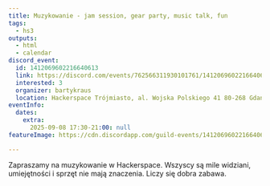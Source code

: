 ```yaml
---
title: Muzykowanie - jam session, gear party, music talk, fun
tags:
  - hs3
outputs:
  - html
  - calendar
discord_event:
  id: 1412069602216640613
  link: https://discord.com/events/762566311930101761/1412069602216640613
  interested: 3
  organizer: bartykraus
  location: Hackerspace Trójmiasto, al. Wojska Polskiego 41 80-268 Gdańsk
eventInfo:
  dates:
    extra:
      2025-09-08 17:30-21:00: null
featureImage: https://cdn.discordapp.com/guild-events/1412069602216640613/b30fbcc9b0c11a68eef3a0c85481dcbb.png?size=1024

---
```


Zapraszamy na muzykowanie w Hackerspace. Wszyscy są mile widziani, umiejętności i sprzęt nie mają znaczenia. Liczy się dobra zabawa.
